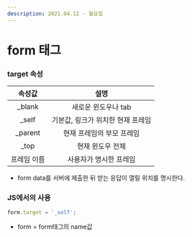 ```yaml
---
description: 2021.04.12 - 월요일
---
```


# form 태그

### target 속성

| 속성값 | 설명 |
| :---: | :---: |
| \_blank | 새로운 윈도우나 tab |
| \_self | 기본값, 링크가 위치한 현재 프레임 |
| \_parent | 현재 프레임의 부모 프레임 |
| \_top | 현재 윈도우 전체 |
| 프레임 이름 | 사용자가 명시한 프레임 |

* form data를 서버에 제출한 뒤 받는 응답이 열릴 위치를 명시한다.

### JS에서의 사용

```javascript
form.target = '_self';
```

* form = form태그의 name값


